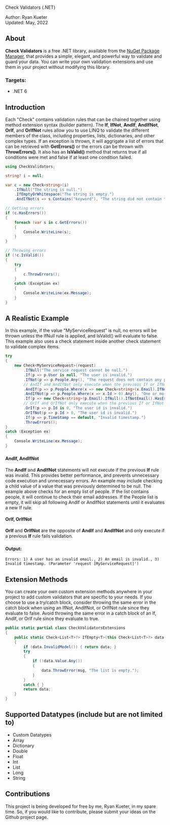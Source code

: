  Check Validators (.NET)

Author: Ryan Kueter  
Updated: May, 2022

## About

**Check Validators** is a free .NET library, available from the [NuGet Package Manager](https://www.nuget.org/packages/CheckValidators), that provides a simple, elegant, and powerful way to validate and guard your data. You can write your own validation extensions and use them in your project without modifying this library.

### Targets:
- .NET 6

   


## Introduction

Each "Check" contains validation rules that can be chained together using method extension syntax (builder pattern). The **If**, **IfNot**, **AndIf**, **AndIfNot**, **OrIf**, and **OrIfNot** rules allow you to use LINQ to validate the different members of the class, including properties, lists, dictionaries, and other complex types. If an exception is thrown, it will aggrigate a list of errors that can be retrieved with **GetErrors()** or the errors can be thrown with **ThrowErrors()**. It also has an **IsValid()** method that returns true if all conditions were met and false if at least one condition failed. 

```csharp
using CheckValidators;

string? i = null;

var c = new Check<string>(i)
    .IfNull("The string is null.")
    .IfEmptyOrWhitespace("The string is empty.")
    .AndIfNot(s => s.Contains("keyword"), "The string did not contain the keyword.");

// Getting errors
if (c.HasErrors())
{
    foreach (var s in c.GetErrors())
    {
        Console.WriteLine(s);
    }
}

// Throwing errors
if (!c.IsValid())
{
    try
    {
        c.ThrowErrors();
    }
    catch (Exception ex)
    {
        Console.WriteLine(ex.Message);
    }
}
```
###
## A Realistic Example

In this example, if the value "MyServiceRequest" is null, no errors will be thrown unless the IfNull rule is applied, and IsValid() will evaluate to false. This example also uses a check statement inside another check statement to validate complex items.

```csharp
try
{
    new Check<MyServiceRequest>(request)
        .IfNull("The service request cannot be null.")
        .If(p => p.User is null, "The user is invalid.")
        .IfNot(p => p.People.Any(), "The request does not contain any people.")
        // AndIf and AndIfNot only execute when the previous If or IfNot validation succeeds.
        .AndIf(p => p.People.Where(x => new Check<string>(x.Email).IfNull().IfNotEmail().HasErrors()).Any(), "A user has an invalid email.")
        .AndIfNot(p => p.People.Where(x => x.Id > 0).Any(), "One or more ids are invalid.")
        .If(p => new Check<string>(p.Email).IfNull().IfNotEmail().HasErrors(), "An email is invalid.")
        // OrIf and OrIfNot only execute when the previous If or IfNot validation fails.
        .OrIf(p => p.Id is 0, "The user id is invalid.")
        .OrIfNot(p => p.Id > 0, "The user id is invalid.")
        .If(p => p.TimeStamp == default, "Invalid timestamp.")
        .ThrowErrors();
}
catch (Exception ex)
{
    Console.WriteLine(ex.Message);
}
``` 
###
#### AndIf, AndIfNot

The **AndIf** and **AndIfNot** statements will not execute if the previous **If** rule was invalid. This provides better performance, and prevents unnecessary code execution and unnecessary errors. An example may include checking a child value of a value that was previously determined to be null. The example above checks for an empty list of people. If the list contains people, it will continue to check their email addresses. If the People list is empty, it will skip all following AndIf or AndIfNot statements until it evaluates a new If rule.

#### OrIf, OrIfNot

**OrIf** and **OrIfNot** are the opposite of **AndIf** and **AndIfNot** and only execute if a previous **If** rule fails validation.

###
#### Output:

```console
Errors: 1) A user has an invalid email., 2) An email is invalid., 3) Invalid timestamp. (Parameter 'request [MyServiceRequest]')
```
###
## Extension Methods

You can create your own custom extension methods anywhere in your project to add custom validators that are specific to your needs. If you choose to use a try/catch block, consider throwing the same error in the catch block when using an IfNot, AndIfNot, or OrIfNot rule since they evaluate to false. Avoid throwing the same error in a catch block of an If, AndIf, or OrIf rule since they evaluate to true. 

```csharp
public static partial class CheckValidatorsExtensions
{
    public static Check<List<T>?> IfEmpty<T>(this Check<List<T>?> data, string msg = "")
    {
        if (data.InvalidModel()) { return data; }
        try
        {
            if (!data.Value.Any())
            {
                data.ThrowError(msg, "The list is empty.");
            }
        }
        catch { }
        return data;
    }
}
```
###
## Supported Datatypes (include but are not limited to)
- Custom Datatypes
- Array
- Dictionary
- Double
- Float
- Int
- List
- Long
- String

###
## Contributions

This project is being developed for free by me, Ryan Kueter, in my spare time. So, if you would like to contribute, please submit your ideas on the Github project page.